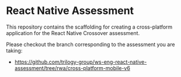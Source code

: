 # React Native Assessment

This repository contains the scaffolding for creating a cross-platform application for the React Native Crossover assessment. 

Please checkout the branch corresponding to the assessment you are taking:

- https://github.com/trilogy-group/ws-eng-react-native-assessment/tree/rwa/cross-platform-mobile-v6